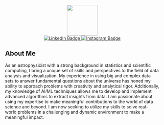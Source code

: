 
<div id="header" align="center">
  <img src="https://media.giphy.com/media/bGgsc5mWoryfgKBx1u/giphy.gif" width="100"/>
</div>

<div id="badges" align="center">
  <a href="https://www.linkedin.com/in/arpan-das/">
    <img src="https://img.shields.io/badge/LinkedIn-blue?style=for-the-badge&logo=linkedin&logoColor=white" alt="LinkedIn Badge"/>
  </a>
  <a href="https://www.instagram.com/arpandas_photography_adventure/">
    <img src="https://img.shields.io/badge/Instagram-E4405F?style=for-the-badge&logo=instagram&logoColor=white" alt="Instagram Badge"/>
  </a>
</div>

## About Me
As an astrophysicist with a strong background in statistics and scientific computing, I bring a unique set of skills and perspectives to the field of data analysis and visualization. My experience in using big and complex data sets to answer fundamental questions about the universe has honed my ability to approach problems with creativity and analytical rigor. Additionally, my knowledge of AI/ML techniques allows me to develop and implement advanced algorithms to extract insights from data. I am passionate about using my expertise to make meaningful contributions to the world of data science and beyond. I am now seeking to utilize my skills to solve real-world problems in a challenging and dynamic environment to make a meaningful impact.

